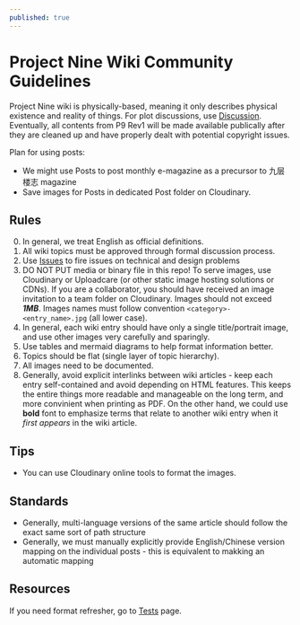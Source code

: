 ```yaml
---
published: true
---
```


# Project Nine Wiki Community Guidelines

Project Nine wiki is physically-based, meaning it only describes physical existence and reality of things. For plot discussions, use [Discussion](https://github.com/Charles-Zhang-Project-Nine/ProjectNineWiki/discussions/categories/general).  
Eventually, all contents from P9 Rev1 will be made available publically after they are cleaned up and have properly dealt with potential copyright issues.

Plan for using posts:

* We might use Posts to post monthly e-magazine as a precursor to 九层楼志 magazine
* Save images for Posts in dedicated Post folder on Cloudinary.

## Rules

0. In general, we treat English as official definitions.
1. All wiki topics must be approved through formal discussion process.
2. Use [Issues](https://github.com/Charles-Zhang-Project-Nine/ProjectNineWiki/issues) to fire issues on technical and design problems
3. DO NOT PUT media or binary file in this repo! To serve images, use Cloudinary or Uploadcare (or other static image hosting solutions or CDNs). If you are a collaborator, you should have received an image invitation to a team folder on Cloudinary. Images should not exceed ***1MB***. Images names must follow convention `<category>-<entry_name>.jpg` (all lower case).
4. In general, each wiki entry should have only a single title/portrait image, and use other images very carefully and sparingly. 
5. Use tables and mermaid diagrams to help format information better.
6. Topics should be flat (single layer of topic hierarchy).
7. All images need to be documented.
8. Generally, avoid explicit interlinks between wiki articles - keep each entry self-contained and avoid depending on HTML features. This keeps the entire things more readable and manageable on the long term, and more convinient when printing as PDF. On the other hand, we could use **bold** font to emphasize terms that relate to another wiki entry when it *first appears* in the wiki article.

## Tips

* You can use Cloudinary online tools to format the images.

## Standards

* Generally, multi-language versions of the same article should follow the exact same sort of path structure
* Generally, we must manually explicitly provide English/Chinese version mapping on the individual posts - this is equivalent to makking an automatic mapping

## Resources

If you need format refresher, go to [Tests](/Tests) page.